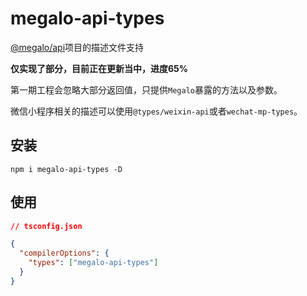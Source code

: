 # megalo-api-types

[@megalo/api](https://github.com/megalojs/megalo-api#readme)项目的描述文件支持

**仅实现了部分，目前正在更新当中，进度65%**

第一期工程会忽略大部分返回值，只提供`Megalo`暴露的方法以及参数。

微信小程序相关的描述可以使用`@types/weixin-api`或者`wechat-mp-types`。

## 安装

``` shell
npm i megalo-api-types -D
```

## 使用

``` json
// tsconfig.json

{
  "compilerOptions": {
    "types": ["megalo-api-types"]
  }
}
```
